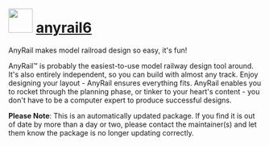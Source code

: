 # <img src="https://cdn.jsdelivr.net/gh/mkevenaar/chocolatey-packages@5712adee33554c45a60ccea484a87fed0fd5a595/icons/AnyRail6.png" width="48" height="48"/> [anyrail6](https://community.chocolatey.org/packages/anyrail6)

AnyRail makes model railroad design so easy, it's fun!

AnyRail™ is probably the easiest-to-use model railway design tool around. It's also entirely independent, so you can build with almost any track. Enjoy designing your layout - AnyRail ensures everything fits. AnyRail enables you to rocket through the planning phase, or tinker to your heart's content - you don't have to be a computer expert to produce successful designs.

**Please Note**: This is an automatically updated package. If you find it is
out of date by more than a day or two, please contact the maintainer(s) and
let them know the package is no longer updating correctly.
